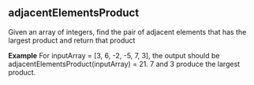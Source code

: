 
<h2>adjacentElementsProduct</h2>

<p>Given an array of integers, find the pair of adjacent elements that has the largest product and return that product</p>
<strong>Example</strong>
For inputArray = [3, 6, -2, -5, 7, 3], the output should be
adjacentElementsProduct(inputArray) = 21.
7 and 3 produce the largest product.